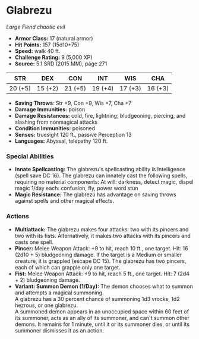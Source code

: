 # Glabrezu

*Large* *Fiend* *chaotic evil*

- **Armor Class:** 17 (natural armor)
- **Hit Points:** 157 (15d10+75)
- **Speed:** walk 40 ft.
- **Challenge Rating:** 9 (5,000 XP)
- **Source:** 5.1 SRD (2015 MM), page 271

| STR | DEX | CON | INT | WIS | CHA |
| --- | --- | --- | --- | --- | --- |
| 20 (+5) | 15 (+2) | 21 (+5) | 19 (+4) | 17 (+3) | 16 (+3) |

- **Saving Throws**: Str +9, Con +9, Wis +7, Cha +7
- **Damage Immunities:** poison
- **Damage Resistances:** cold, fire, lightning; bludgeoning, piercing, and slashing from nonmagical attacks
- **Condition Immunities:** poisoned
- **Senses:** truesight 120 ft., passive Perception 13
- **Languages:** Abyssal, telepathy 120 ft.

### Special Abilities

- **Innate Spellcasting:** The glabrezu's spellcasting ability is Intelligence (spell save DC 16). The glabrezu can innately cast the following spells, requiring no material components:
At will: darkness, detect magic, dispel magic
1/day each: confusion, fly, power word stun
- **Magic Resistance:** The glabrezu has advantage on saving throws against spells and other magical effects.

### Actions

- **Multiattack:** The glabrezu makes four attacks: two with its pincers and two with its fists. Alternatively, it makes two attacks with its pincers and casts one spell.
- **Pincer:** Melee Weapon Attack: +9 to hit, reach 10 ft., one target. Hit: 16 (2d10 + 5) bludgeoning damage. If the target is a Medium or smaller creature, it is grappled (escape DC 15). The glabrezu has two pincers, each of which can grapple only one target.
- **Fist:** Melee Weapon Attack: +9 to hit, reach 5 ft., one target. Hit: 7 (2d4 + 2) bludgeoning damage.
- **Variant: Summon Demon (1/Day):** The demon chooses what to summon and attempts a magical summoning.<br>A glabrezu has a 30 percent chance of summoning 1d3 vrocks, 1d2 hezrous, or one glabrezu.<br>A summoned demon appears in an unoccupied space within 60 feet of its summoner, acts as an ally of its summoner, and can't summon other demons. It remains for 1 minute, until it or its summoner dies, or until its summoner dismisses it as an action.



